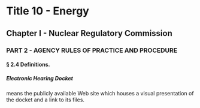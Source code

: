 
# Title 10 - Energy
## Chapter I - Nuclear Regulatory Commission
### PART 2 - AGENCY RULES OF PRACTICE AND PROCEDURE
#### § 2.4 Definitions.
##### Electronic Hearing Docket

means the publicly available Web site which houses a visual presentation of the docket and a link to its files.
